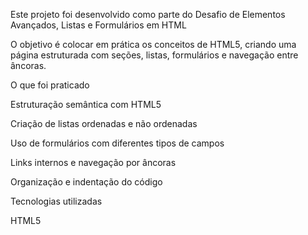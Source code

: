 Este projeto foi desenvolvido como parte do Desafio de Elementos Avançados, Listas e Formulários em HTML

O objetivo é colocar em prática os conceitos de HTML5, criando uma página estruturada com seções, listas, formulários e navegação entre âncoras.

O que foi praticado

Estruturação semântica com HTML5

Criação de listas ordenadas e não ordenadas

Uso de formulários com diferentes tipos de campos

Links internos e navegação por âncoras

Organização e indentação do código

Tecnologias utilizadas

HTML5
